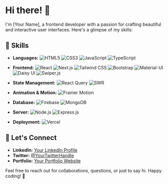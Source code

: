 # Hi there! 👋

I'm [Your Name], a frontend developer with a passion for crafting beautiful and interactive user interfaces. Here's a glimpse of my skills:

## 🚀 Skills

- **Languages:**
  ![HTML5](https://img.shields.io/badge/HTML5-E34F26?style=flat-square&logo=html5&logoColor=white)
  ![CSS3](https://img.shields.io/badge/CSS3-1572B6?style=flat-square&logo=css3&logoColor=white)
  ![JavaScript](https://img.shields.io/badge/JavaScript-F7DF1E?style=flat-square&logo=javascript&logoColor=black)
  ![TypeScript](https://img.shields.io/badge/TypeScript-3178C6?style=flat-square&logo=typescript&logoColor=white)

- **Frontend:**
  ![React](https://img.shields.io/badge/React-61DAFB?style=flat-square&logo=react&logoColor=white)
  ![Next.js](https://img.shields.io/badge/Next.js-000000?style=flat-square&logo=next.js&logoColor=white)
  ![Tailwind CSS](https://img.shields.io/badge/Tailwind_CSS-38B2AC?style=flat-square&logo=tailwind-css&logoColor=white)
  ![Bootstrap](https://img.shields.io/badge/Bootstrap-7952B3?style=flat-square&logo=bootstrap&logoColor=white)
  ![Material-UI](https://img.shields.io/badge/Material_UI-0081CB?style=flat-square&logo=material-ui&logoColor=white)
  ![Daisy UI](https://img.shields.io/badge/Daisy_UI-10B981?style=flat-square&logoColor=white)
  ![Swiper.js](https://img.shields.io/badge/Swiper.js-6332F6?style=flat-square&logo=swiper&logoColor=white)

- **State Management:**
  ![React Query](https://img.shields.io/badge/React_Query-FF4154?style=flat-square&logo=react-query&logoColor=white)
  ![SWR](https://img.shields.io/badge/SWR-00ABE3?style=flat-square&logo=vercel&logoColor=white)

- **Animation & Motion:**
  ![Framer Motion](https://img.shields.io/badge/Framer_Motion-1F1F1F?style=flat-square&logo=framer&logoColor=8D8D8D)

- **Database:**
  ![Firebase](https://img.shields.io/badge/Firebase-FFCA28?style=flat-square&logo=firebase&logoColor=black)
  ![MongoDB](https://img.shields.io/badge/MongoDB-47A248?style=flat-square&logo=mongodb&logoColor=white)

- **Server:**
  ![Node.js](https://img.shields.io/badge/Node.js-339933?style=flat-square&logo=node.js&logoColor=white)
  ![Express.js](https://img.shields.io/badge/Express.js-000000?style=flat-square&logo=express&logoColor=white)

- **Deployment:**
  ![Vercel](https://img.shields.io/badge/Vercel-000000?style=flat-square&logo=vercel&logoColor=white)

## 🤝 Let's Connect

- **LinkedIn:** [Your LinkedIn Profile](link-to-linkedin)
- **Twitter:** [@YourTwitterHandle](link-to-twitter)
- **Portfolio:** [Your Portfolio Website](link-to-portfolio)

Feel free to reach out for collaborations, questions, or just to say hi. Happy coding! 🚀
